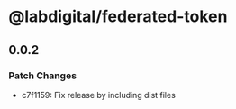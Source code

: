 # @labdigital/federated-token

## 0.0.2

### Patch Changes

- c7f1159: Fix release by including dist files
